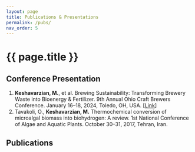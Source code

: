 ```yaml
---
layout: page
title: Publications & Presentations
permalink: /pubs/
nav_order: 5
---
```


# {{ page.title }}



## Conference Presentation
1.	**Keshavarzian, M.**, et al. Brewing Sustainability: Transforming Brewery Waste into Bioenergy & Fertilizer. 9th Annual Ohio Craft Brewers Conference. January 16–18, 2024, Toledo, OH, USA. [[Link](https://ohiocraftbeer.org/conference/)]
1.	Tavakoli, O., **Keshavarzian, M.** Thermochemical conversion of microalgal biomass into biohydrogen: A review. 1st National Conference of Algae and Aquatic Plants. October 30–31, 2017, Tehran, Iran.


## Publications


